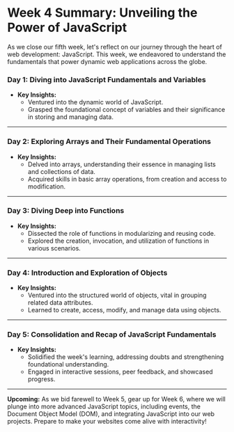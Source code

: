 # Week 4 Summary: Unveiling the Power of JavaScript

As we close our fifth week, let's reflect on our journey through the heart of web development: JavaScript. This week, we endeavored to understand the fundamentals that power dynamic web applications across the globe.

### Day 1: **Diving into JavaScript Fundamentals and Variables**

- **Key Insights:**
  - Ventured into the dynamic world of JavaScript.
  - Grasped the foundational concept of variables and their significance in storing and managing data.

---

### Day 2: **Exploring Arrays and Their Fundamental Operations**

- **Key Insights:**
  - Delved into arrays, understanding their essence in managing lists and collections of data.
  - Acquired skills in basic array operations, from creation and access to modification.

---

### Day 3: **Diving Deep into Functions**

- **Key Insights:**
  - Dissected the role of functions in modularizing and reusing code.
  - Explored the creation, invocation, and utilization of functions in various scenarios.

---

### Day 4: **Introduction and Exploration of Objects**

- **Key Insights:**
  - Ventured into the structured world of objects, vital in grouping related data attributes.
  - Learned to create, access, modify, and manage data using objects.

---

### Day 5: **Consolidation and Recap of JavaScript Fundamentals**

- **Key Insights:**
  - Solidified the week's learning, addressing doubts and strengthening foundational understanding.
  - Engaged in interactive sessions, peer feedback, and showcased progress.

---

**Upcoming:** As we bid farewell to Week 5, gear up for Week 6, where we will plunge into more advanced JavaScript topics, including events, the Document Object Model (DOM), and integrating JavaScript into our web projects. Prepare to make your websites come alive with interactivity!
